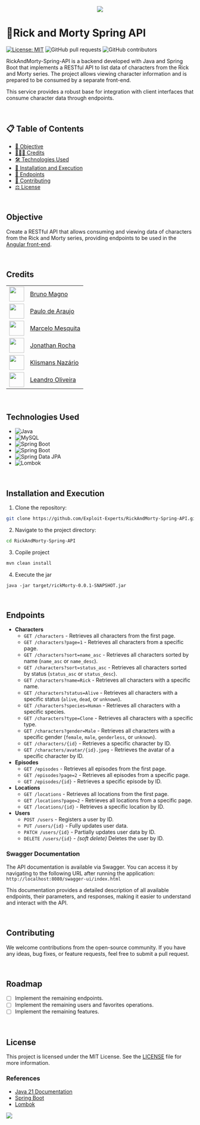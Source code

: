 <div align="center" text-align="center">
    <img src="https://capsule-render.vercel.app/api?type=waving&height=200&color=gradient&text=RickAndMorty%20API&reversal=false">
</div>



# 🚀Rick and Morty Spring API
[![License: MIT](https://img.shields.io/badge/License-MIT-yellow.svg)](LICENSE)
![GitHub pull requests](https://img.shields.io/github/issues-pr/Exploit-Experts/RickAndMorty-Spring-API)
![GitHub contributors](https://img.shields.io/github/contributors/Exploit-Experts/RickAndMorty-Spring-API)

RickAndMorty-Spring-API is a backend developed with Java and Spring Boot that implements a RESTful API to list data of characters from the Rick and Morty series. The project allows viewing character information and is prepared to be consumed by a separate front-end. 

This service provides a robust base for integration with client interfaces that consume character data through endpoints.

</br>

## 📋 Table of Contents
- [🎯 Objective](#objective)
- [🧑🏻‍💻 Credits](#credits)
- [🛠️ Technologies Used](#technologies-used)
- [📂 Installation and Execution](#installation-and-execution)
- [📃 Endpoints](#endpoints)
- [🤝 Contributing](#contributing)
- [⚖️ License](#license)

</br>

## Objective

Create a RESTful API that allows consuming and viewing data of characters from the Rick and Morty series, providing endpoints to be used in the [Angular front-end](https://github.com/Exploit-Experts/RickAndMorthy-client).

</br>

## Credits

||           |
| ---------------- | ---------------- |
| <img src="https://avatars.githubusercontent.com/u/114788642?v=4" float="left" width="40px" height=40px> | <a href='https://github.com/brunoliratm'>Bruno Magno</a> |
| <img src="https://avatars.githubusercontent.com/u/127964717?v=4" float="left" width="40px" height=40px> | <a href='https://github.com/Paulo-Araujo-Jr'>Paulo de Araujo</a> |
| <img src="https://avatars.githubusercontent.com/u/126338859?v=4" float="left" width="40px" height=40px> | <a href='https://github.com/MrMesquita'>Marcelo Mesquita</a> |
| <img src="https://avatars.githubusercontent.com/u/126990110?v=4" float="left" width="40px" height=40px> | <a href='https://github.com/Jonathanwsr'>Jonathan Rocha</a> |
| <img src="https://avatars.githubusercontent.com/u/180599406?v=4" float="left" width="40px" height=40px> | <a href='https://github.com/Klismans-Nazario'>Klismans Nazário</a> |
| <img src="https://avatars.githubusercontent.com/u/126925371?v=4" float="left" width="40px" height=40px> | <a href='https://github.com/leandrouser'>Leandro Oliveira</a> |

</br>

## Technologies Used

- ![Java](https://img.shields.io/badge/Java-21-blue)
- ![MySQL](https://img.shields.io/badge/database-MySQL-blue)
- ![Spring Boot](https://img.shields.io/badge/Spring%20Boot-3.3.5-green)
- ![Spring Boot](https://img.shields.io/badge/Maven-3.9.9-green)
- ![Spring Data JPA](https://img.shields.io/badge/Spring%20Data%20JPA-3.3.4-green)
- ![Lombok](https://img.shields.io/badge/Lombok-1.18.34-green)

</br>

## Installation and Execution

1. Clone the repository:
```bash
git clone https://github.com/Exploit-Experts/RickAndMorty-Spring-API.git
```

2. Navigate to the project directory:
```bash
cd RickAndMorty-Spring-API
```

3. Copile project
```java
mvn clean install
```

4. Execute the jar
```
java -jar target/rickMorty-0.0.1-SNAPSHOT.jar
```

</br>

## Endpoints

- **Characters**
    - `GET /characters` - Retrieves all characters from the first page.
    - `GET /characters?page=1` - Retrieves all characters from a specific page.
    - `GET /characters?sort=name_asc` - Retrieves all characters sorted by name (`name_asc` or `name_desc`).
    - `GET /characters?sort=status_asc` - Retrieves all characters sorted by status (`status_asc` or `status_desc`).
    - `GET /characters?name=Rick` - Retrieves all characters with a specific name.
    - `GET /characters?status=Alive` - Retrieves all characters with a specific status (`alive`, `dead`, or `unknown`).
    - `GET /characters?species=Human` - Retrieves all characters with a specific species.
    - `GET /characters?type=Clone` - Retrieves all characters with a specific type.
    - `GET /characters?gender=Male` - Retrieves all characters with a specific gender (`female`, `male`, `genderless`, or `unknown`).
    - `GET /characters/{id}` - Retrieves a specific character by ID.
    - `GET /characters/avatar/{id}.jpeg` - Retrieves the avatar of a specific character by ID.
- **Episodes**
    - `GET /episodes` - Retrieves all episodes from the first page.
    - `GET /episodes?page=2` - Retrieves all episodes from a specific page.
    - `GET /episodes/{id}` - Retrieves a specific episode by ID.
- **Locations**
    - `GET /locations` - Retrieves all locations from the first page.
    - `GET /locations?page=2` - Retrieves all locations from a specific page.
    - `GET /locations/{id}` - Retrieves a specific location by ID.
- **Users**
    - `POST /users` - Registers a user by ID.
    - `PUT /users/{id}` - Fully updates user data.
    - `PATCH /users/{id}` - Partially updates user data by ID.
    - `DELETE /users/{id}` - _(soft delete)_ Deletes the user by ID.

### Swagger Documentation

The API documentation is available via Swagger. You can access it by navigating to the following URL after running the application: `http://localhost:8080/swagger-ui/index.html`

This documentation provides a detailed description of all available endpoints, their parameters, and responses, making it easier to understand and interact with the API.

</br>

## Contributing

<p>We welcome contributions from the open-source community. If you have any ideas, bug fixes, or feature requests, feel free to submit a pull request.</p>

</br>

## Roadmap
- [ ] Implement the remaining endpoints.
- [ ] Implement the remaining users and favorites operations.
- [ ] Implement the remaining features.

</br>

## License

This project is licensed under the MIT License. See the [LICENSE](LICENSE) file for more information.


### References
- [Java 21 Documentation](https://docs.oracle.com/en/java/javase/21/)
- [Spring Boot](https://spring.io/projects/spring-boot)
- [Lombok](https://projectlombok.org/)

<img src="https://capsule-render.vercel.app/api?type=waving&height=200&color=gradient&reversal=false&section=footer">
